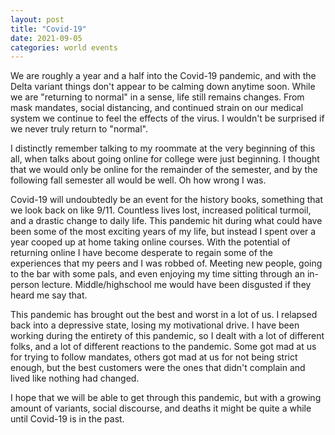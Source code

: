 ```yaml
---
layout: post
title: "Covid-19"
date: 2021-09-05
categories: world events
---
```

We are roughly a year and a half into the Covid-19 pandemic, and with the Delta variant things don't appear to be calming down anytime soon. While we are "returning to normal" in a sense, life still remains changes. From mask mandates, social distancing, and continued strain on our medical system we continue to feel the effects of the virus. I wouldn't be surprised if we never truly return to "normal". 

I distinctly remember talking to my roommate at the very beginning of this all, when talks about going online for college were just beginning. I thought that we would only be online for the remainder of the semester, and by the following fall semester all would be well. Oh how wrong I was. 

Covid-19 will undoubtedly be an event for the history books, something that we look back on like 9/11. Countless lives lost, increased political turmoil, and a drastic change to daily life. This pandemic hit during what could have been some of the most exciting years of my life, but instead I spent over a year cooped up at home taking online courses. With the potential of returning online I have become desperate to regain some of the experiences that my peers and I was robbed of. Meeting new people, going to the bar with some pals, and even enjoying my time sitting through an in-person lecture. Middle/highschool me would have been disgusted if they heard me say that. 

This pandemic has brought out the best and worst in a lot of us. I relapsed back into a depressive state, losing my motivational drive. I have been working during the entirety of this pandemic, so I dealt with a lot of different folks, and a lot of different reactions to the pandemic. Some got mad at us for trying to follow mandates, others got mad at us for not being strict enough, but the best customers were the ones that didn't complain and lived like nothing had changed. 

I hope that we will be able to get through this pandemic, but with a growing amount of variants, social discourse, and deaths it might be quite a while until Covid-19 is in the past. 